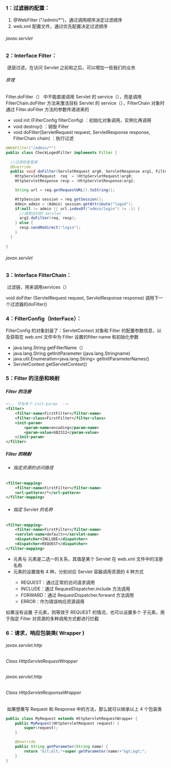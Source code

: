 ###  1：过滤器的配置：

1. @WebFilter ("/admin/*")，通过调用顺序决定过滤顺序
2. web.xml 配置文件，通过优先配置决定过滤顺序

###### javax.servlet  

### 2：Interface Filter：

​		逐层过滤，在访问 Servlet 之前和之后，可以增加一些我们的业务

###### 原理

 Filter.doFilter（） 中不能直接调用 Servlet 的 service（），而是调用 FilterChain.doFilter 方法来激活目标 Servlet 的 service（），FilterChain 对象时通过 Filter.doFilter 方法的参数传递进来的

- void init (FilterConfig filterConfig) ：初始化对象调用，实例化再调用
- void	destroy() ：销毁 Filter
- void doFilter(ServletRequest request, ServletResponse response, FilterChain chain) ：执行过滤

```java
@WebFilter("/admin/*")  
public class CheckLogedFilter implements Filter {
  
  //过滤检查登录
  @Override
  public void doFilter(ServletRequest arg0, ServletResponse arg1, FilterChain arg2)  					throws IOException, ServletException {
    HttpServletRequest  req  = (HttpServletRequest)arg0;
    HttpServletResponse resp = (HttpServletResponse)arg1;

    String url = req.getRequestURL().toString();

    HttpSession session = req.getSession();
    Admin admin = (Admin) session.getAttribute("loged");
    if(null != admin || url.indexOf("admin/login") != -1) {
      //调用访问的 Servlet
      arg2.doFilter(req, resp);
    } else {
      resp.sendRedirect("login");
    }
  }
  
}
```



###### javax.servlet  

### 3：Interface FilterChain：

​	过滤链，用来调用services（）

void	doFilter (ServletRequest request, ServletResponse response) 
	调用下一个过滤器的doFilter()

### 4：FilterConfig（InterFace）：

FilterConfig 的对象封装了：ServletContext 对象和 Filter 的配置参数信息，以及获取在 web.xml 文件中为 Filter 设置的filter-name 和初始化参数

- java.lang.String   getFilterName（）
- java.lang.String   getInitParameter (java.lang.Stringname)
- java.util.Enumeration<java.lang.String>  getInitParameterNames()
- ServletContext    getServletContext()



### 5：Filter 的注册和映射

##### Filter 的注册

```xml
<!-- 可有多个 init-param  -->
<filter>
    <filter-name>FirstFilter</filter-name>
    <filter-class>FirstFilter</filter-class>
    <init-param>
        <param-name>encoding</param-name>
        <param-value>GB2312</param-value>
    </init-param>
</filter>
```

##### Filter 的映射

- ###### 指定资源的访问路径

```xml
<filter-mapping>
    <filter-name>FirstFilter</filter-name>
    <url-pattern>/*</url-pattern>
</filter-mapping>
```

- ###### 指定 Servlet 的名称

```xml
<filter-mapping>
    <filter-name>FirstFilter</filter-name>
    <servlet-name>default></servlet-name>
    <dispatcher>INCLUDE</dispatcher>
    <dispatcher>REQUEST</dispatcher>
</filter-mapping>
```

- <servlet-name> 元素与 <url-pattern> 元素是二选一的关系，其值是某个 Servlet 在 web.xml 文件中的注册名称
- <dispatcher> 元素的设置值有 4 种，分别对应 Servlet 容器调用资源的 4 种方式
  - REQUEST：通过正常的访问请求调用
  - INCLUDE：通过 RequestDispatcher.include 方法调用
  - FORWARD：通过 RequestDispatcher.forward 方法调用
  - ERROR：作为错误响应资源调用

如果没有设置 <dispatcher> 子元素，则等效于 REQUEST 的情况，也可以设置多个 <dispatcher> 子元素，用于指定 Filter 对资源的多种调用方式都进行拦截



### 6：请求，响应包装类( Wrapper )

###### javax.servlet.http  

###### Class HttpServletRequestWrapper



###### javax.servlet.http  

###### Class HttpServletResponseWrapper

​	如果想重写 Request 和 Response 中的方法，那么就可以继承以上 4 个包装类

```java
public class MyRequest extends HttpServletRequestWrapper {
	public MyRequest(HttpServletRequest request) {
		super(request);
	}

	@Override
	public String getParameter(String name) {
		return "&lt;&lt;"+super.getParameter(name)+"&gt;&gt;";
	}
}
```


